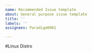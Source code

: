 ```yaml
---
name: Recommended Issue template
about: General purpose issue template
title: ''
labels: ''
assignees: Paradigm0001

---
```


#Linux Distro
